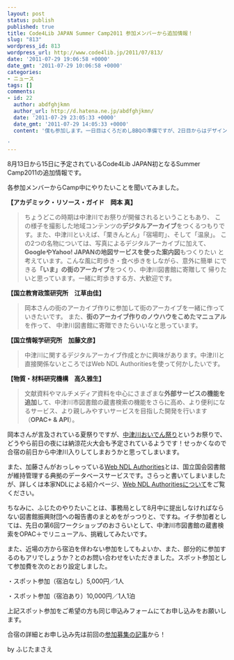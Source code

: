 ```yaml
---
layout: post
status: publish
published: true
title: Code4Lib JAPAN Summer Camp2011 参加メンバーから追加情報！
slug: "813"
wordpress_id: 813
wordpress_url: http://www.code4lib.jp/2011/07/813/
date: '2011-07-29 19:06:58 +0000'
date_gmt: '2011-07-29 10:06:58 +0000'
categories:
- ニュース
tags: []
comments:
- id: 22
  author: abdfghjkmn
  author_url: http://d.hatena.ne.jp/abdfghjkmn/
  date: '2011-07-29 23:05:33 +0000'
  date_gmt: '2011-07-29 14:05:33 +0000'
  content: '僕も参加します。一日目はくろだめしBBQの準備ですが、2日目からはデザイン、岡本さんが行おうとしているデジタルアーカイブの撮影に協力できればと思います。<br>Ustも一応機材一式持っていきますね!

'
---
```

<div class="section">
<p>8月13日から15日に予定されているCode4Lib JAPAN初となるSummer Camp2011の追加情報です。</p>
<p>各参加メンバーからCamp中にやりたいことを聞いてみました。</p>
<p><span style="font-weight:bold;" class="deco">【アカデミック・リソース・ガイド　岡本 真】</span></p>
<blockquote>
<p>ちょうどこの時期は中津川でお祭りが開催されるということもあり、 この様子を撮影した地域コンテンツの<span style="font-weight:bold;" class="deco">デジタルアーカイブ</span>をつくるつもりです。また、中津川といえば、「栗きんとん」「宿場町」、そして「温泉」。 この2つの名物については、写真によるデジタルアーカイブに加えて、 <span style="font-weight:bold;" class="deco">GoogleやYahoo! JAPANの地図サービスを使った案内図</span>もつくりたい と考えています。こんな風に町歩き・食べ歩きをしながら、意外に簡単 にできる<span style="font-weight:bold;" class="deco">「いま」の街のアーカイブ</span>をつくり、中津川図書館に寄贈して 帰りたいと思っています。一緒に町歩きする方、大歓迎です。</p>
</blockquote>
<p><span style="font-weight:bold;" class="deco">【国立教育政策研究所　江草由佳】</span></p>
<blockquote>
<p>岡本さんの街のアーカイブ作りに参加して街のアーカイブを一緒に作っていきたいです。 また、<span style="font-weight:bold;" class="deco">街のアーカイブ作りのノウハウをこめたマニュアル</span>を作って、 中津川図書館に寄贈できたらいいなと思っています。</p>
</blockquote>
<p><span style="font-weight:bold;" class="deco">【国立情報学研究所　加藤文彦】</span></p>
<blockquote>
<p>中津川に関するデジタルアーカイブ作成とかに興味があります。中津川と直接関係ないところではWeb NDL Authoritiesを使って何かしたいです。</p>
</blockquote>
<p><span style="font-weight:bold;" class="deco">【物質・材料研究機構　高久雅生】</span></p>
<blockquote>
<p>文献資料やマルチメディア資料を中心にさまざまな<span style="font-weight:bold;" class="deco">外部サービスの機能を追加</span>して、中津川市図書館の蔵書検索の機能をさらに高め、より便利になるサービス、より親しみやすいサービスを目指した開発を行います（<span style="font-weight:bold;" class="deco">OPAC+ & API</span>）。</p>
</blockquote>
<p>岡本さんが言及されている夏祭りですが、<a href="http://www.cci.nakatsugawa.gifu.jp/ivent/oiden/" target="_blank">中津川おいでん祭り</a>というお祭りで、どうやら前日の夜には納涼花火大会も予定されているようです！せっかくなので合宿の前日から中津川入りしてしまおうかと思ってしまいます。</p>
<p>また、加藤さんがおっしゃっている<a href="http://id.ndl.go.jp/auth/ndla/" target="_blank">Web NDL Authorities</a>とは、国立国会図書館が維持管理する典拠のデータベースサービスです。さらっと書いてしまいましたが、詳しくは本家NDLによる紹介ページ、<a href="http://iss.ndl.go.jp/ndla/about/" target="_blank">Web NDL Authoritiesについて</a>をご覧ください。</p>
<p>ちなみに、ふじたのやりたいことは、事務局として8月中に提出しなければならない図書館振興財団への報告書のまとめをがっつりと、ですね。イチ参加者としては、先日の第6回ワークショップのおさらいとして、中津川市図書館の蔵書検索をOPAC＋でリニューアル、挑戦してみたいです。</p>
<p>また、近場の方から宿泊を伴わない参加をしてもよいか、また、部分的に参加するのもアリでしょうか？とのお問い合わせをいただきました。スポット参加として参加費を次のとおり設定しました。</p>
<p>・スポット参加（宿泊なし）5,000円／1人</p>
<p>・スポット参加（宿泊あり）10,000円／1人1泊</p>
<p>上記スポット参加をご希望の方も同じ申込みフォームにてお申し込みをお願いします。</p>
<p>合宿の詳細とお申し込み先は前回の<a href="http://d.hatena.ne.jp/josei002-10/20110720/1311137752" target="_blank">参加募集の記事</a>から！</p>
<p>by ふじたまさえ</p>
</div>
